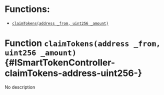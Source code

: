 

# Functions:
- [`claimTokens(address _from, uint256 _amount)`](#ISmartTokenController-claimTokens-address-uint256-)


# Function `claimTokens(address _from, uint256 _amount)` {#ISmartTokenController-claimTokens-address-uint256-}
No description

